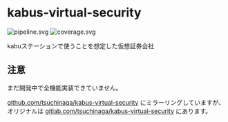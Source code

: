 # kabus-virtual-security

![pipeline.svg](https://gitlab.com/tsuchinaga/kabus-virtual-security/badges/master/pipeline.svg)
![coverage.svg](https://gitlab.com/tsuchinaga/kabus-virtual-security/badges/master/coverage.svg)

kabuステーションで使うことを想定した仮想証券会社

## 注意

まだ開発中で全機能実装できていません。

[github.com/tsuchinaga/kabus-virtual-security](https://github.com/tsuchinaga/kabus-virtual-security) にミラーリングしていますが、オリジナルは [gitlab.com/tsuchinaga/kabus-virtual-security](https://gitlab.com/tsuchinaga/kabus-virtual-security) にあります。

